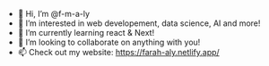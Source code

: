 - 👋 Hi, I’m @f-m-a-ly
- 👀 I’m interested in web developement, data science, AI and more!
- 🌱 I’m currently learning react & Next!
- 💞️ I’m looking to collaborate on anything with you!
- 📫 Check out my website: https://farah-aly.netlify.app/

<!---
f-m-a-ly/f-m-a-ly is a ✨ special ✨ repository because its `README.md` (this file) appears on your GitHub profile.
You can click the Preview link to take a look at your changes.
--->
